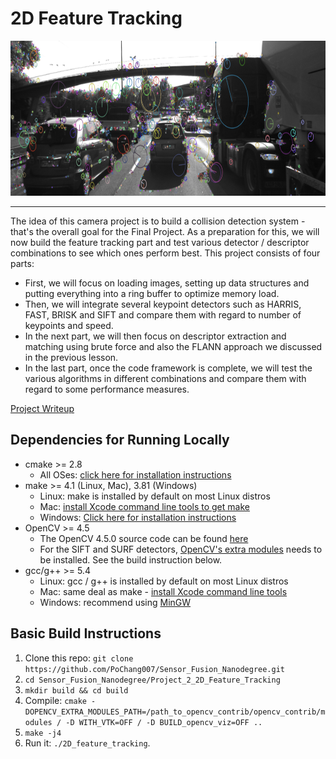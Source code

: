 # 2D Feature Tracking

<img src="images/keypoints.png" width="820" height="248" />
<hr>

The idea of this camera project is to build a collision detection system - that's the overall goal for the Final Project. As a preparation for this, we will now build the feature tracking part and test various detector / descriptor combinations to see which ones perform best. This project consists of four parts:

* First, we will focus on loading images, setting up data structures and putting everything into a ring buffer to optimize memory load. 
* Then, we will integrate several keypoint detectors such as HARRIS, FAST, BRISK and SIFT and compare them with regard to number of keypoints and speed. 
* In the next part, we will then focus on descriptor extraction and matching using brute force and also the FLANN approach we discussed in the previous lesson. 
* In the last part, once the code framework is complete, we will test the various algorithms in different combinations and compare them with regard to some performance measures. 

[Project Writeup](mid_project_writeup.md#Midterm-Project-WriteUp)

## Dependencies for Running Locally

* cmake >= 2.8
  * All OSes: [click here for installation instructions](https://cmake.org/install/)
* make >= 4.1 (Linux, Mac), 3.81 (Windows)
  * Linux: make is installed by default on most Linux distros
  * Mac: [install Xcode command line tools to get make](https://developer.apple.com/xcode/features/)
  * Windows: [Click here for installation instructions](http://gnuwin32.sourceforge.net/packages/make.htm)
* OpenCV >= 4.5
  * The OpenCV 4.5.0 source code can be found [here](https://github.com/opencv/opencv/tree/4.5.0)
  * For the SIFT and SURF detectors, [OpenCV's extra modules](https://github.com/opencv/opencv_contrib) needs to be installed. See the build instruction below.
* gcc/g++ >= 5.4
  * Linux: gcc / g++ is installed by default on most Linux distros
  * Mac: same deal as make - [install Xcode command line tools](https://developer.apple.com/xcode/features/)
  * Windows: recommend using [MinGW](http://www.mingw.org/)

## Basic Build Instructions

1. Clone this repo: `git clone https://github.com/PoChang007/Sensor_Fusion_Nanodegree.git`
2. `cd Sensor_Fusion_Nanodegree/Project_2_2D_Feature_Tracking`
3. `mkdir build && cd build`
4. Compile: `cmake -DOPENCV_EXTRA_MODULES_PATH=/path_to_opencv_contrib/opencv_contrib/modules / -D WITH_VTK=OFF / -D BUILD_opencv_viz=OFF ..`
4. `make -j4`
5. Run it: `./2D_feature_tracking`.